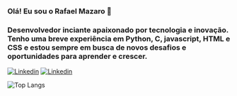 ### Olá! Eu sou o Rafael Mazaro 👋

### Desenvolvedor inciante apaixonado por tecnologia e inovação. Tenho uma breve experiência em Python, C, javascript, HTML e CSS e estou sempre em busca de novos desafios e oportunidades para aprender e crescer.

[![Linkedin](https://img.shields.io/badge/LinkedIn-0077B5?style=for-the-badge&logo=linkedin&logoColor=white)](https://www.linkedin.com/in/rafael-de-assunção-mazaro-15481b268/)
[![Linkedin](https://img.shields.io/badge/Instagram-E4405F?style=for-the-badge&logo=instagram&logoColor=white)](https://www.instagram.com/rafa_maza/)


![Top Langs]([https://github-readme-stats.vercel.app/api/top-langs/?username=Mazarodev&hide_progress=true](https://github-readme-stats.vercel.app/api/top-langs/?username=Mazarodev&hide_progress=true))
